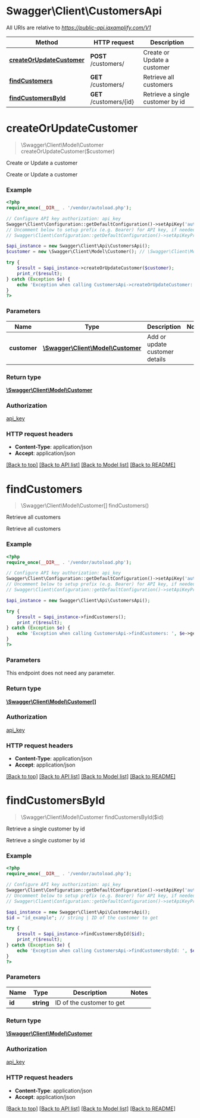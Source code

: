 # Swagger\Client\CustomersApi

All URIs are relative to *https://public-api.iqxamplify.com/V1*

Method | HTTP request | Description
------------- | ------------- | -------------
[**createOrUpdateCustomer**](CustomersApi.md#createOrUpdateCustomer) | **POST** /customers/ | Create or Update a customer
[**findCustomers**](CustomersApi.md#findCustomers) | **GET** /customers/ | Retrieve all customers
[**findCustomersById**](CustomersApi.md#findCustomersById) | **GET** /customers/{id} | Retrieve a single customer by id


# **createOrUpdateCustomer**
> \Swagger\Client\Model\Customer createOrUpdateCustomer($customer)

Create or Update a customer

Create or Update a customer

### Example
```php
<?php
require_once(__DIR__ . '/vendor/autoload.php');

// Configure API key authorization: api_key
Swagger\Client\Configuration::getDefaultConfiguration()->setApiKey('authorization', 'YOUR_API_KEY');
// Uncomment below to setup prefix (e.g. Bearer) for API key, if needed
// Swagger\Client\Configuration::getDefaultConfiguration()->setApiKeyPrefix('authorization', 'Bearer');

$api_instance = new Swagger\Client\Api\CustomersApi();
$customer = new \Swagger\Client\Model\Customer(); // \Swagger\Client\Model\Customer | Add or update customer details

try {
    $result = $api_instance->createOrUpdateCustomer($customer);
    print_r($result);
} catch (Exception $e) {
    echo 'Exception when calling CustomersApi->createOrUpdateCustomer: ', $e->getMessage(), PHP_EOL;
}
?>
```

### Parameters

Name | Type | Description  | Notes
------------- | ------------- | ------------- | -------------
 **customer** | [**\Swagger\Client\Model\Customer**](../Model/\Swagger\Client\Model\Customer.md)| Add or update customer details |

### Return type

[**\Swagger\Client\Model\Customer**](../Model/Customer.md)

### Authorization

[api_key](../../README.md#api_key)

### HTTP request headers

 - **Content-Type**: application/json
 - **Accept**: application/json

[[Back to top]](#) [[Back to API list]](../../README.md#documentation-for-api-endpoints) [[Back to Model list]](../../README.md#documentation-for-models) [[Back to README]](../../README.md)

# **findCustomers**
> \Swagger\Client\Model\Customer[] findCustomers()

Retrieve all customers

Retrieve all customers

### Example
```php
<?php
require_once(__DIR__ . '/vendor/autoload.php');

// Configure API key authorization: api_key
Swagger\Client\Configuration::getDefaultConfiguration()->setApiKey('authorization', 'YOUR_API_KEY');
// Uncomment below to setup prefix (e.g. Bearer) for API key, if needed
// Swagger\Client\Configuration::getDefaultConfiguration()->setApiKeyPrefix('authorization', 'Bearer');

$api_instance = new Swagger\Client\Api\CustomersApi();

try {
    $result = $api_instance->findCustomers();
    print_r($result);
} catch (Exception $e) {
    echo 'Exception when calling CustomersApi->findCustomers: ', $e->getMessage(), PHP_EOL;
}
?>
```

### Parameters
This endpoint does not need any parameter.

### Return type

[**\Swagger\Client\Model\Customer[]**](../Model/Customer.md)

### Authorization

[api_key](../../README.md#api_key)

### HTTP request headers

 - **Content-Type**: application/json
 - **Accept**: application/json

[[Back to top]](#) [[Back to API list]](../../README.md#documentation-for-api-endpoints) [[Back to Model list]](../../README.md#documentation-for-models) [[Back to README]](../../README.md)

# **findCustomersById**
> \Swagger\Client\Model\Customer findCustomersById($id)

Retrieve a single customer by id

Retrieve a single customer by id

### Example
```php
<?php
require_once(__DIR__ . '/vendor/autoload.php');

// Configure API key authorization: api_key
Swagger\Client\Configuration::getDefaultConfiguration()->setApiKey('authorization', 'YOUR_API_KEY');
// Uncomment below to setup prefix (e.g. Bearer) for API key, if needed
// Swagger\Client\Configuration::getDefaultConfiguration()->setApiKeyPrefix('authorization', 'Bearer');

$api_instance = new Swagger\Client\Api\CustomersApi();
$id = "id_example"; // string | ID of the customer to get

try {
    $result = $api_instance->findCustomersById($id);
    print_r($result);
} catch (Exception $e) {
    echo 'Exception when calling CustomersApi->findCustomersById: ', $e->getMessage(), PHP_EOL;
}
?>
```

### Parameters

Name | Type | Description  | Notes
------------- | ------------- | ------------- | -------------
 **id** | **string**| ID of the customer to get |

### Return type

[**\Swagger\Client\Model\Customer**](../Model/Customer.md)

### Authorization

[api_key](../../README.md#api_key)

### HTTP request headers

 - **Content-Type**: application/json
 - **Accept**: application/json

[[Back to top]](#) [[Back to API list]](../../README.md#documentation-for-api-endpoints) [[Back to Model list]](../../README.md#documentation-for-models) [[Back to README]](../../README.md)
